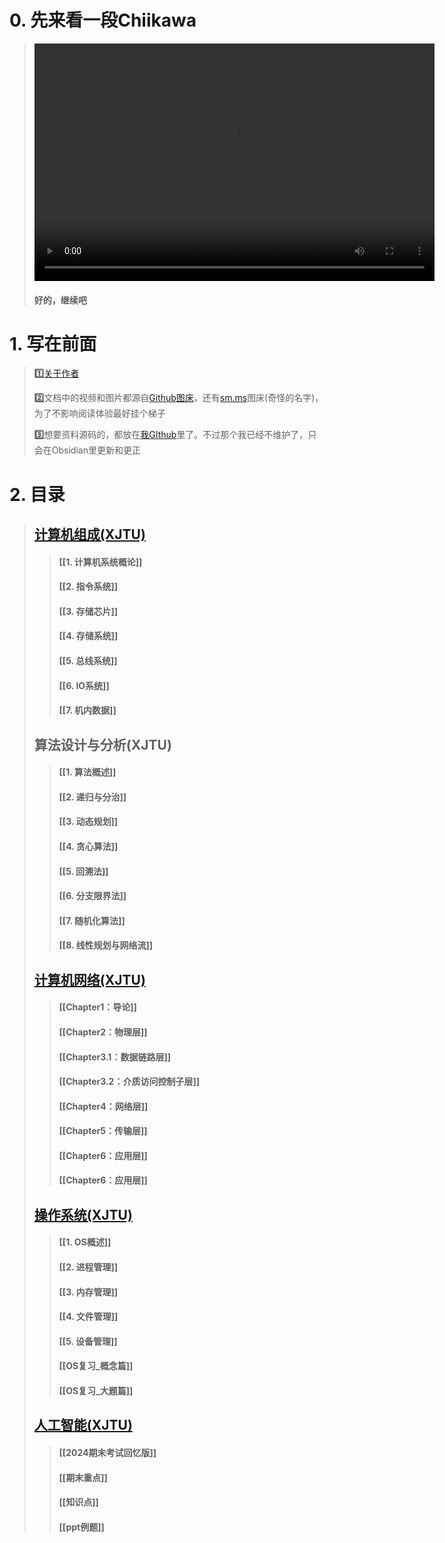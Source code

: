 # 0. 先来看一段Chiikawa

> <video width="640" height="380" controls>
>   <source src="https://raw.githubusercontent.com/DANNHIROAKI/New-Picture-Bed/main/img/CHIIIII.mp4"></video>
> 
>
> #### 好的，继续吧

# 1. 写在前面

> **1️⃣**[关于作者](https://orcid.org/0000-0002-2082-5363)
>
> **2️⃣**文档中的视频和图片都源自[Github图床](https://github.com/DANNHIROAKI/New-Picture-Bed)，还有[sm.ms](https://sm.ms/)图床(奇怪的名字)，为了不影响阅读体验最好挂个梯子
>
> **3️⃣**想要资料源码的，都放在[我GIthub](https://github.com/DANNHIROAKI)里了。不过那个我已经不维护了，只会在Obsidian里更新和更正

# 2. 目录

> ## [计算机组成(XJTU)](https://github.com/DANNHIROAKI/XJTU-COMP461805-CO)
>
> > #### [[1. 计算机系统概论]]
> >
> > #### [[2. 指令系统]]
> >
> > #### [[3. 存储芯片]]
> >
> > #### [[4. 存储系统]]
> >
> > #### [[5. 总线系统]]
> >
> > #### [[6. IO系统]]
> >
> > #### [[7. 机内数据]]
>
> ## 算法设计与分析(XJTU)
>
> > #### [[1. 算法概述]]
> >
> > #### [[2. 递归与分治]]
> >
> > #### [[3. 动态规划]]
> >
> > #### [[4. 贪心算法]]
> >
> > #### [[5. 回溯法]]
> >
> > #### [[6. 分支限界法]]
> >
> > #### [[7. 随机化算法]]
> >
> > #### [[8. 线性规划与网络流]]
>
> ## [计算机网络(XJTU)](https://github.com/DANNHIROAKI/XJTU-COMP461205-CN)
>
> > #### [[Chapter1：导论]]
> >
> > #### [[Chapter2：物理层]]
> >
> > #### [[Chapter3.1：数据链路层]]
> >
> > #### [[Chapter3.2：介质访问控制子层]]
> >
> > #### [[Chapter4：网络层]]
> >
> > #### [[Chapter5：传输层]]
> >
> > #### [[Chapter6：应用层]]
> >
> > #### [[Chapter6：应用层]]
>
> ## [操作系统(XJTU)](https://github.com/DANNHIROAKI/XJTU-COMP400627-OS)
>
> > #### [[1. OS概述]]
> >
> > #### [[2. 进程管理]]
> >
> > #### [[3. 内存管理]]
> >
> > #### [[4. 文件管理]]
> >
> > #### [[5. 设备管理]]
> >
> > #### [[OS复习_概念篇]]
> >
> > #### [[OS复习_大题篇]]
>
> ## [人工智能(XJTU)](https://github.com/DANNHIROAKI/XJTU-COMP551605-AI)
>
> > #### [[2024期末考试回忆版]]
> >
> > #### [[期末重点]]
> >
> > #### [[知识点]]
> >
> > #### [[ppt例题]]